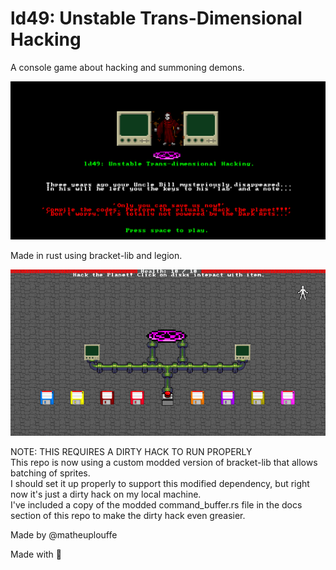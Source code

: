 # ld49: Unstable Trans-Dimensional Hacking
A console game about hacking and summoning demons.

<p align="center">
  <img src="/docs/menu_screen.gif" title="Unstable Trans-Dimensional Hacking Title Screen">
</p>

Made in rust using bracket-lib and legion.

<p align="center">
  <img src="/docs/game_screen_03.gif" title="Unstable Trans-Dimensional Hacking Game Screen">
</p>


NOTE: THIS REQUIRES A DIRTY HACK TO RUN PROPERLY <br>
This repo is now using a custom modded version of bracket-lib that allows batching of sprites. <br>
I should set it up properly to support this modified dependency, but right now it's just a dirty hack on my local machine. <br>
I've included a copy of the modded command_buffer.rs file in the docs section of this repo to make the dirty hack even greasier. <br>

Made by @matheuplouffe

Made with :blue_heart: